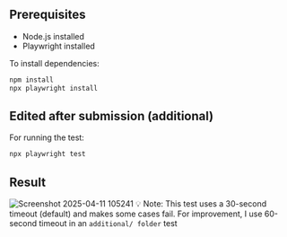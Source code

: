 
## Prerequisites

- Node.js installed  
- Playwright installed  

To install dependencies:

```bash
npm install
npx playwright install
```

## Edited after submission (additional)

For running the test:
```bash
npx playwright test
```

## Result
![Screenshot 2025-04-11 105241](https://github.com/user-attachments/assets/d7c38394-ac99-4291-97b7-7ae5922d5f5b)
💡 Note: This test uses a 30-second timeout (default) and makes some cases fail. For improvement, I use 60-second timeout in an `additional/ folder` test
